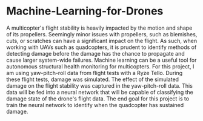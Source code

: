 # Machine-Learning-for-Drones

A multicopter's flight stability is heavily impacted by the motion and shape of its propellers. Seemingly minor issues with propellers, such as blemishes, cuts, or scratches can have a significant impact on the flight. As such, when working with UAVs such as quadcopters, it is prudent to identify methods of detecting damage before the damage has the chance to propagate and cause larger system-wide failures. Machine learning can be a useful tool for autonomous structural health monitoring for multicopters.
For this project, I am using yaw-pitch-roll data from flight tests with a Ryze Tello. During these flight tests, damage was simulated. The effect of the simulated damage on the flight stability was captured in the yaw-pitch-roll data. This data will be fed into a neural network that will be capable of classifying the damage state of the drone's flight data. The end goal for this project is to train the neural network to identify when the quadcopter has sustained damage. 
